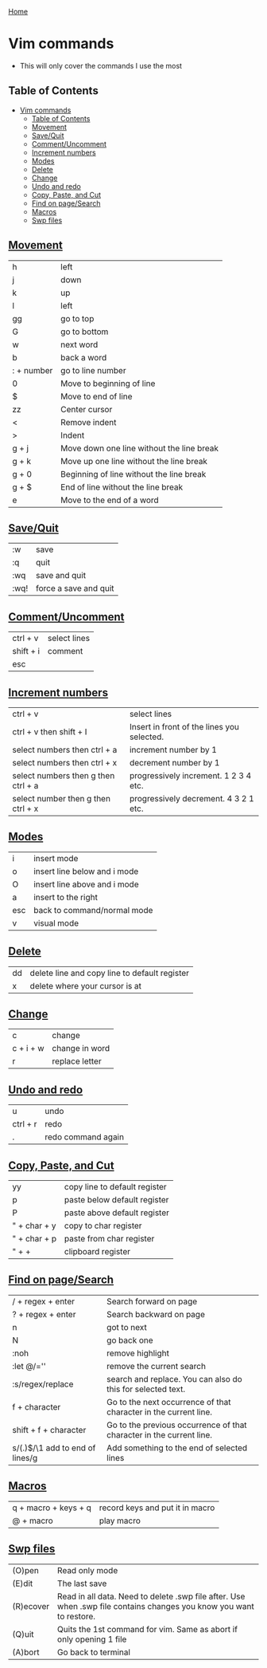 <!--
 * This file is part of RS Cheat Sheets.
 *
 * RS Cheat Sheets is free software: you can redistribute it and/or modify
 * it under the terms of the GNU General Public License as published by
 * the Free Software Foundation, either version 3 of the License, or
 * (at your option) any later version.
 *
 * RS Cheat Sheets is distributed in the hope that it will be useful,
 * but WITHOUT ANY WARRANTY; without even the implied warranty of
 * MERCHANTABILITY or FITNESS FOR A PARTICULAR PURPOSE.  See the
 * GNU General Public License for more details.
 *
 * You should have received a copy of the GNU General Public License
 * along with RS Cheat Sheets. If not, see <https://www.gnu.org/licenses/>.
 */
-->

[Home](./README.md)

# Vim commands
- This will only cover the commands I use the most

## Table of Contents

<!-- TOC -->

- [Vim commands](#vim-commands)
	- [Table of Contents](#table-of-contents)
	- [Movement](#movement)
	- [Save/Quit](#savequit)
	- [Comment/Uncomment](#commentuncomment)
	- [Increment numbers](#increment-numbers)
	- [Modes](#modes)
	- [Delete](#delete)
	- [Change](#change)
	- [Undo and redo](#undo-and-redo)
	- [Copy, Paste, and Cut](#copy-paste-and-cut)
	- [Find on page/Search](#find-on-pagesearch)
	- [Macros](#macros)
	- [Swp files](#swp-files)

<!-- /TOC -->

## [Movement](#table-of-contents)

|            |                                           |
|------------|-------------------------------------------|
| h          | left                                      |
| j          | down                                      |
| k          | up                                        |
| l          | left                                      |
| gg         | go to top                                 |
| G          | go to bottom                              |
| w          | next word                                 |
| b          | back a word                               |
| : + number | go to line number                         |
| 0          | Move to beginning of line                 |
| $          | Move to end of line                       |
| zz         | Center cursor                             |
| <          | Remove indent                             |
| >          | Indent                                    |
| g + j      | Move down one line without the line break |
| g + k      | Move up one line without the line break   |
| g + 0      | Beginning of line without the line break  |
| g + $      | End of line without the line break        |
| e          | Move to the end of a word                 |

## [Save/Quit](#table-of-contents)

|      |                       |
|------|-----------------------|
| :w   | save                  |
| :q   | quit                  |
| :wq  | save and quit         |
| :wq! | force a save and quit |

## [Comment/Uncomment](#table-of-contents)

|           |              |
|-----------|--------------|
| ctrl + v  | select lines |
| shift + i | comment      |
| esc       |              |

## [Increment numbers](#table-of-contents)

|                                     |                                            |
|-------------------------------------|--------------------------------------------|
| ctrl + v                            | select lines                               |
| ctrl + v then shift + I             | Insert in front of the lines you selected. |
| select numbers then ctrl + a        | increment number by 1                      |
| select numbers then ctrl + x        | decrement number by 1                      |
| select numbers then g then ctrl + a | progressively increment. 1 2 3 4 etc.      |
| select number then g then ctrl + x  | progressively decrement. 4 3 2 1 etc.      |

## [Modes](#table-of-contents)

|     |                              |
|-----|------------------------------|
| i   | insert mode                  |
| o   | insert line below and i mode |
| O   | insert line above and i mode |
| a   | insert to the right          |
| esc | back to command/normal mode  |
| v   | visual mode                  |

## [Delete](#table-of-contents)

|    |                                               |
|----|-----------------------------------------------|
| dd | delete line and copy line to default register |
| x  | delete where your cursor is at                |

## [Change](#table-of-contents)

|           |                |
|-----------|----------------|
| c         | change         |
| c + i + w | change in word |
| r         | replace letter |

## [Undo and redo](#table-of-contents)

|          |                    |
|----------|--------------------|
| u        | undo               |
| ctrl + r | redo               |
| .        | redo command again |

## [Copy, Paste, and Cut](#table-of-contents)

|              |                               |
|--------------|-------------------------------|
| yy           | copy line to default register |
| p            | paste below default register  |
| P            | paste above default register  |
| " + char + y | copy to char register         |
| " + char + p | paste from char register      |
| " + +        | clipboard register            |

## [Find on page/Search](#table-of-contents)

|                                   |                                                                      |
|-----------------------------------|----------------------------------------------------------------------|
| / + regex + enter                 | Search forward on page                                               |
| ? + regex + enter                 | Search backward on page                                              |
| n                                 | got to next                                                          |
| N                                 | go back one                                                          |
| :noh                              | remove highlight                                                     |
| :let @/=''                        | remove the current search                                            |
| :s/regex/replace                  | search and replace. You can also do this for selected text.          |
| f + character                     | Go to the next occurrence of that character in the current line.     |
| shift + f + character             | Go to the previous occurrence of that character in the current line. |
| s/\(.\)$/\1 add to end of lines/g | Add something to the end of selected lines                           |

## [Macros](#table-of-contents)

|                      |                                 |
|----------------------|---------------------------------|
| q + macro + keys + q | record keys and put it in macro |
| @ + macro            | play macro                      |

## [Swp files](#table-of-contents)

|           |                                                                                                                     |
|-----------|---------------------------------------------------------------------------------------------------------------------|
| (O)pen    | Read only mode                                                                                                      |
| (E)dit    | The last save                                                                                                       |
| (R)ecover | Read in all data. Need to delete .swp file after. Use when .swp file contains changes you know you want to restore. |
| (Q)uit    | Quits the 1st command for vim. Same as abort if only opening 1 file                                                 |
| (A)bort   | Go back to terminal                                                                                                 |
